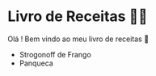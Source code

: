 # Livro de Receitas :man_cook:

Olá ! Bem vindo ao meu livro de receitas :wave:

- Strogonoff de Frango
- Panqueca